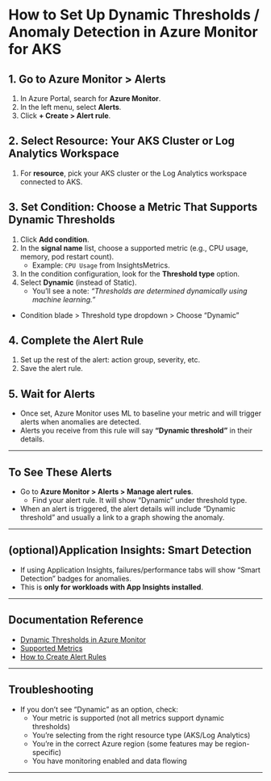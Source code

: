 # How to Set Up Dynamic Thresholds / Anomaly Detection in Azure Monitor for AKS

## 1. Go to Azure Monitor > Alerts

1. In Azure Portal, search for **Azure Monitor**.
2. In the left menu, select **Alerts**.
3. Click **+ Create > Alert rule**.

## 2. Select Resource: Your AKS Cluster or Log Analytics Workspace

1. For **resource**, pick your AKS cluster or the Log Analytics workspace connected to AKS.

## 3. Set Condition: Choose a Metric That Supports Dynamic Thresholds

1. Click **Add condition**.
2. In the **signal name** list, choose a supported metric (e.g., CPU usage, memory, pod restart count).
    - Example: `CPU Usage` from InsightsMetrics.
3. In the condition configuration, look for the **Threshold type** option.
4. Select **Dynamic** (instead of Static).
    - You’ll see a note: *“Thresholds are determined dynamically using machine learning.”*
- Condition blade > Threshold type dropdown > Choose “Dynamic”

## 4. Complete the Alert Rule

1. Set up the rest of the alert: action group, severity, etc.
2. Save the alert rule.

## 5. Wait for Alerts

- Once set, Azure Monitor uses ML to baseline your metric and will trigger alerts when anomalies are detected.
- Alerts you receive from this rule will say **“Dynamic threshold”** in their details.

---

## To See These Alerts

- Go to **Azure Monitor > Alerts > Manage alert rules**.
    - Find your alert rule. It will show “Dynamic” under threshold type.
- When an alert is triggered, the alert details will include “Dynamic threshold” and usually a link to a graph showing the anomaly.

---

## (optional)Application Insights: Smart Detection

- If using Application Insights, failures/performance tabs will show “Smart Detection” badges for anomalies.
- This is **only for workloads with App Insights installed**.

---

## Documentation Reference

- [Dynamic Thresholds in Azure Monitor](https://learn.microsoft.com/en-us/azure/azure-monitor/alerts/alerts-dynamic-thresholds)
- [Supported Metrics](https://learn.microsoft.com/en-us/azure/azure-monitor/alerts/alerts-dynamic-thresholds#supported-metrics)
- [How to Create Alert Rules](https://learn.microsoft.com/en-us/azure/azure-monitor/alerts/alerts-create-new-alert-rule)

---

## Troubleshooting

- If you don’t see “Dynamic” as an option, check:
    - Your metric is supported (not all metrics support dynamic thresholds)
    - You’re selecting from the right resource type (AKS/Log Analytics)
    - You’re in the correct Azure region (some features may be region-specific)
    - You have monitoring enabled and data flowing

---

